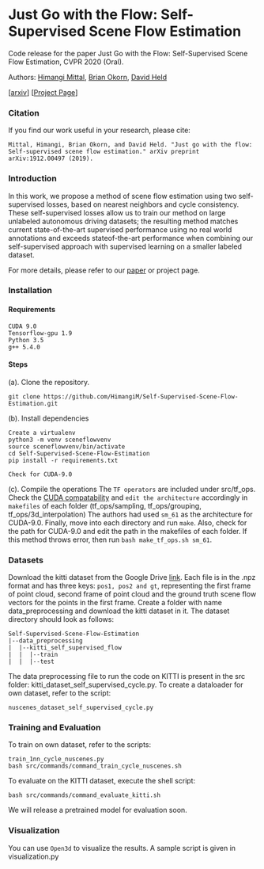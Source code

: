 # Just Go with the Flow: Self-Supervised Scene Flow Estimation

Code release for the paper Just Go with the Flow: Self-Supervised Scene Flow Estimation, CVPR 2020 (Oral).

Authors: [Himangi Mittal](https://github.com/HimangiM), [Brian Okorn](https://github.com/bokorn), [David Held](https://github.com/davheld)

[[arxiv](https://arxiv.org/pdf/1912.00497.pdf)] [[Project Page](https://just-go-with-the-flow.github.io/)]

### Citation
If you find our work useful in your research, please cite:
```
Mittal, Himangi, Brian Okorn, and David Held. "Just go with the flow: Self-supervised scene flow estimation." arXiv preprint arXiv:1912.00497 (2019).
```

### Introduction
In this work, we propose a method of scene flow estimation using two self-supervised losses, based on nearest neighbors and cycle consistency. These self-supervised losses allow us to train our method on large unlabeled autonomous driving datasets; the resulting method matches current state-of-the-art supervised performance using no real world annotations and exceeds stateof-the-art performance when combining our self-supervised approach with supervised learning on a smaller labeled dataset.

For more details, please refer to our [paper](https://arxiv.org/pdf/1912.00497.pdf) or project page.

### Installation 
#### Requirements
   ```
   CUDA 9.0  
   Tensorflow-gpu 1.9
   Python 3.5
   g++ 5.4.0
   ```
#### Steps
  (a). Clone the repository.
  ```
  git clone https://github.com/HimangiM/Self-Supervised-Scene-Flow-Estimation.git
  ```
  (b). Install dependencies
  ```
  Create a virtualenv
  python3 -m venv sceneflowvenv
  source sceneflowvenv/bin/activate
  cd Self-Supervised-Scene-Flow-Estimation
  pip install -r requirements.txt
  ```
  ```
  Check for CUDA-9.0
  ```
  (c). Compile the operations
  The ```TF operators``` are included under src/tf_ops. Check the [CUDA compatability](https://en.wikipedia.org/wiki/CUDA#GPUs_supported) and ```edit the architecture``` accordingly in ```makefiles``` of each folder (tf_ops/sampling, tf_ops/grouping, tf_ops/3d_interpolation) The authors had used ```sm_61``` as the architecture for CUDA-9.0. Finally, move into each directory and run ```make```. Also, check for the path for CUDA-9.0 and edit the path in the makefiles of each folder. If this method throws error, then run ```bash make_tf_ops.sh sm_61```.
    
### Datasets
   Download the kitti dataset from the Google Drive [link](https://drive.google.com/drive/u/1/folders/1WNqrfUBR-EdN2ns_0D3FIdJBAPmFkaOo). Each file is in the .npz format and has three keys: ```pos1, pos2 and gt```, representing the first frame of point cloud, second frame of point cloud and the ground truth scene flow vectors for the points in the first frame. Create a folder with name data_preprocessing and download the kitti dataset in it. The dataset directory should look as follows:
   ```
   Self-Supervised-Scene-Flow-Estimation
   |--data_preprocessing
   |  |--kitti_self_supervised_flow
   |  |  |--train
   |  |  |--test
   ```
   The data preprocessing file to run the code on KITTI is present in the src folder: kitti_dataset_self_supervised_cycle.py. 
   To create a dataloader for own dataset, refer to the script:
   ```
   nuscenes_dataset_self_supervised_cycle.py
   ```
  
### Training and Evaluation
   To train on own dataset, refer to the scripts:
   ```
   train_1nn_cycle_nuscenes.py
   bash src/commands/command_train_cycle_nuscenes.sh
   ```
   To evaluate on the KITTI dataset, execute the shell script:
   ```
   bash src/commands/command_evaluate_kitti.sh
   ```
   We will release a pretrained model for evaluation soon.
  
### Visualization
You can use ```Open3d``` to visualize the results. A sample script is given in visualization.py
   
   
    

